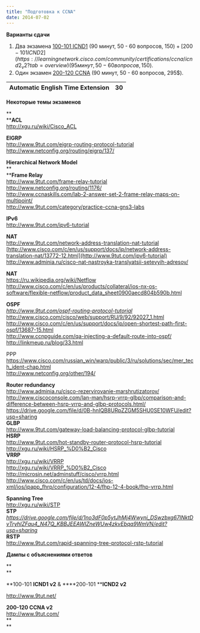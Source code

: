 ```yaml
---
title: "Подготовка к CCNA"
date: 2014-07-02
---
```


**Варианты сдачи**

  


  1. Два экзамена [100-101 ICND1](https://learningnetwork.cisco.com/community/certifications/ccna/icnd1_v2?tab=overview) (90 минут, 50 - 60 вопросов, 150$) + [200-101 ICND2](https://learningnetwork.cisco.com/community/certifications/ccna/icnd2_v2?tab=overview) (95 минут, 50 - 60 вопросов, 150$).
  2. Один экзамен [200-120 CCNA](https://learningnetwork.cisco.com/community/certifications/ccna/ccna_exam_v2?tab=overview) (90 минут, 50 - 60 вопросов, 295$).

  
Automatic English Time Extension  |  30  
---|---  
  
**Некоторые темы экзаменов**

**  
****ACL**  
<http://xgu.ru/wiki/Cisco_ACL>  
  
**EIGRP**  
<http://www.9tut.com/eigrp-routing-protocol-tutorial>  
<http://www.netconfig.org/routing/eigrp/137/>  
  
**Hierarchical Network Model**  
**  
****Frame Relay**  
<http://www.9tut.com/frame-relay-tutorial>  
<http://www.netconfig.org/routing/1176/>  
<http://www.ccnaskills.com/lab-2-answer-set-2-frame-relay-maps-on-multipoint/>  
<http://www.9tut.com/category/practice-ccna-gns3-labs>  
  
**IPv6**  
<http://www.9tut.com/ipv6-tutorial>  
  
**NAT**  
<http://www.9tut.com/network-address-translation-nat-tutorial>  
[http://www.cisco.com/c/en/us/support/docs/ip/network-address-translation-nat/13772-12.html](http://www.9tut.com/ipv6-tutorial)  
<http://www.adminia.ru/cisco-nat-nastroyka-translyatsii-setevyih-adresov/>  
  
**NAT**  
<https://ru.wikipedia.org/wiki/Netflow>  
<http://www.cisco.com/c/en/us/products/collateral/ios-nx-os-software/flexible-netflow/product_data_sheet0900aecd804b590b.html>  
  
**OSPF**  
_<http://www.9tut.com/ospf-routing-protocol-tutorial>_  
<http://www.cisco.com/cisco/web/support/RU/9/92/92027_1.html>  
<http://www.cisco.com/c/en/us/support/docs/ip/open-shortest-path-first-ospf/13687-15.html>  
<http://www.ccnpguide.com/qa-injecting-a-default-route-into-ospf/>  
<http://linkmeup.ru/blog/33.html>  
  
PPP  
<https://www.cisco.com/russian_win/warp/public/3/ru/solutions/sec/mer_tech_ident-chap.html>  
<http://www.netconfig.org/other/194/>  
  
**Router redundancy**  
<http://www.adminia.ru/cisco-rezervirovanie-marshrutizatorov/>  
<http://www.ciscoconsole.com/lan-man/hsrp-vrrp-glbp/comparison-and-difference-between-hsrp-vrrp-and-glbp-protocols.html/>  
<https://drive.google.com/file/d/0B-hnIQB8URpZZGM5SHU0SE10WFU/edit?usp=sharing>  
**GLBP**  
<http://www.9tut.com/gateway-load-balancing-protocol-glbp-tutorial>  
**HSRP**  
<http://www.9tut.com/hot-standby-router-protocol-hsrp-tutorial>  
<http://xgu.ru/wiki/HSRP_%D0%B2_Cisco>  
**VRRP**  
<http://xgu.ru/wiki/VRRP>  
<http://xgu.ru/wiki/VRRP_%D0%B2_Cisco>  
<http://microsin.net/adminstuff/cisco/vrrp.html>  
<http://www.cisco.com/c/en/us/td/docs/ios-xml/ios/ipapp_fhrp/configuration/12-4/fhp-12-4-book/fhp-vrrp.html>  
  
**Spanning Tree**  
<http://xgu.ru/wiki/STP>  
**STP**  
_<https://drive.google.com/file/d/1no3dF0p5ytJhMj4Wwyni_DSwzbxg67lNktDvTryhIZFau4_N47Q_KBBJEEAWIZneWUw4zkvEbqa9WmVN/edit?usp=sharing>_  
**RSTP**  
<http://www.9tut.com/rapid-spanning-tree-protocol-rstp-tutorial>  
  
  
  
  
  


**Дампы с объяснениями ответов**

**  
**

**100-101  ****ICND1 v2****  & ****200-101  ****ICND2 v2**

<http://www.9tut.net/>  
  
**200-120 CCNA v2**  
<http://www.9tut.com/>  
**  
**
